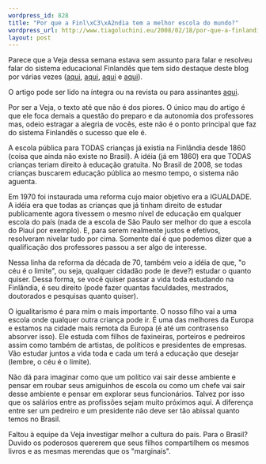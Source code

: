 ```yaml
--- 
wordpress_id: 828
title: "Por que a Finl\xC3\xA2ndia tem a melhor escola do mundo?"
wordpress_url: http://www.tiagoluchini.eu/2008/02/18/por-que-a-finlandia-tem-a-melhor-escola-do-mundo/
layout: post
---
```

Parece que a Veja dessa semana estava sem assunto para falar e resolveu falar do sistema educacional Finlandês que tem sido destaque deste blog por várias vezes (<a href="http://www.tiagoluchini.eu/2007/12/12/escolas-de-oulu-entre-as-melhores-do-mundo/">aqui</a>, <a href="http://www.tiagoluchini.eu/2007/11/29/so-para-magicos-e-finlandeses/">aqui</a>, <a href="http://www.tiagoluchini.eu/2007/08/09/estamos-prontos/">aqui</a> e <a href="http://www.tiagoluchini.eu/2007/08/07/dos-sonhos/">aqui</a>).

O artigo pode ser lido na íntegra ou na revista ou para assinantes <a href="http://veja.abril.com.br/blogs/reinaldo/2008/02/veja-1-por-que-finlndia-tem-melhor.html" target="_blank">aqui</a>.

Por ser a Veja, o texto até que não é dos piores. O único mau do artigo é que ele foca demais a questão do preparo e da autonomia dos professores mas, odeio estragar a alegria de vocês, este não é o ponto principal que faz do sistema Finlandês o sucesso que ele é.

A escola pública para TODAS crianças já existia na Finlândia desde 1860 (coisa que ainda não existe no Brasil). A idéia (já em 1860) era que TODAS crianças teriam direito à educação gratuita. No Brasil de 2008, se todas crianças buscarem educação pública ao mesmo tempo, o sistema não aguenta.

Em 1970 foi instaurada uma reforma cujo maior objetivo era a IGUALDADE. A idéia era que todas as crianças que já tinham direito de estudar publicamente agora tivessem o mesmo nível de educação em qualquer escola do país (nada de a escola de São Paulo ser melhor do que a escola do Piauí por exemplo). E, para serem realmente justos e efetivos, resolveram nivelar tudo por cima. Somente daí é que podemos dizer que a qualificação dos professores passou a ser algo de interesse.

Nessa linha da reforma da década de 70, também veio a idéia de que, "o céu é o limite", ou seja, qualquer cidadão pode (e deve?) estudar o quanto quiser. Dessa forma, se você quiser passar a vida toda estudando na Finlândia, é seu direito (pode fazer quantas faculdades, mestrados, doutorados e pesquisas quanto quiser).

O igualitarismo é para mim o mais importante. O nosso filho vai a uma escola onde qualquer outra criança pode ir. É uma das melhores da Europa e estamos na cidade mais remota da Europa (é até um contrasenso absorver isso). Ele estuda com filhos de faxineiras, porteiros e pedreiros assim como também de artistas, de políticos e presidentes de empresas. Vão estudar juntos a vida toda e cada um terá a educação que desejar (lembre, o céu é o limite).

Não dá para imaginar como que um político vai sair desse ambiente e pensar em roubar seus amiguinhos de escola ou como um chefe vai sair desse ambiente e pensar em explorar seus funcionários. Talvez por isso que os salários entre as profissões sejam muito próximos aqui. A diferença entre ser um pedreiro e um presidente não deve ser tão abissal quanto temos no Brasil.

Faltou à equipe da Veja investigar melhor a cultura do país. Para o Brasil? Duvido os poderosos quererem que seus filhos compartilhem os mesmos livros e as mesmas merendas que os "marginais".
